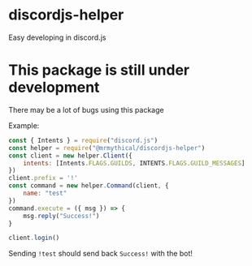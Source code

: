 # discordjs-helper
Easy developing in discord.js

# This package is still under development

There may be a lot of bugs using this package

Example:
```js
const { Intents } = require("discord.js")
const helper = require("@mrmythical/discordjs-helper")
const client = new helper.Client({
    intents: [Intents.FLAGS.GUILDS, INTENTS.FLAGS.GUILD_MESSAGES]
})
client.prefix = '!'
const command = new helper.Command(client, {
    name: "test"
})
command.execute = ({ msg }) => {
    msg.reply("Success!")
}

client.login()
```
Sending `!test` should send back `Success!` with the bot!